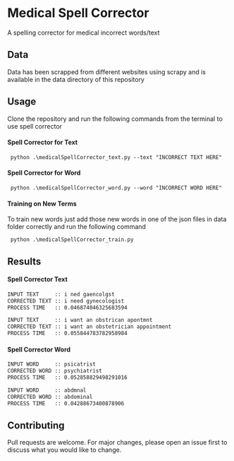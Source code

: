 # Medical Spell Corrector

A spelling corrector for medical incorrect words/text

## Data
Data has been scrapped from different websites using scrapy and is available in the data directory of this repository

## Usage
Clone the repository and run the following commands from the terminal to use spell corrector 

#### Spell Corrector for Text
```
 python .\medicalSpellCorrector_text.py --text "INCORRECT TEXT HERE"
```
#### Spell Corrector for Word
```
 python .\medicalSpellCorrector_word.py --word "INCORRECT WORD HERE"
```
#### Training on New Terms
To train new words just add those new words in one of the json files in data folder correctly and run the following command

```
 python .\medicalSpellCorrector_train.py  
```

## Results
#### Spell Corrector Text
```bash
INPUT TEXT     :: i ned gaencolgst
CORRECTED TEXT :: i need gynecologist
PROCESS TIME   :: 0.046874046325683594
```
```bash
INPUT TEXT     :: i want an obstrican apontmnt
CORRECTED TEXT :: i want an obstetrician appointment
PROCESS TIME   :: 0.055844783782958984
```
#### Spell Corrector Word
```bash
INPUT WORD     :: psicatrist
CORRECTED WORD :: psychiatrist
PROCESS TIME   :: 0.052858829498291016
```
```bash
INPUT WORD     :: abdmnal
CORRECTED WORD :: abdominal
PROCESS TIME   :: 0.04288673400878906
```

## Contributing
Pull requests are welcome. For major changes, please open an issue first to discuss what you would like to change.

